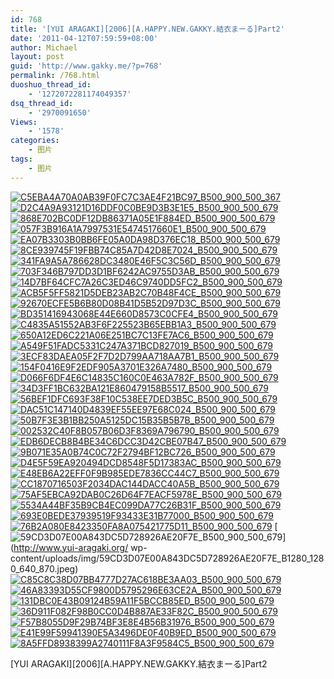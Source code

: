 ```yaml
---
id: 768
title: '[YUI ARAGAKI][2006][A.HAPPY.NEW.GAKKY.結衣まーる]Part2'
date: '2011-04-12T07:59:59+08:00'
author: Michael
layout: post
guid: 'http://www.gakky.me/?p=768'
permalink: /768.html
duoshuo_thread_id:
    - '1272072281174049357'
dsq_thread_id:
    - '2970091650'
Views:
    - '1578'
categories:
    - 图片
tags:
    - 图片
---
```


[![C5EBA4A70A0AB39F0FC7C3AE4F21BC97_B500_900_500_367](http://www.yui-aragaki.org/wp-content/uploads/img/C5EBA4A70A0AB39F0FC7C3AE4F21BC97_B500_900_500_367.jpeg)](http://www.yui-aragaki.org/wp-content/uploads/img/C5EBA4A70A0AB39F0FC7C3AE4F21BC97_B1280_1280_870_640.jpeg) [![D2C4A9A93121D16DDF0C0BE9D3B3E1E5_B500_900_500_679](http://www.yui-aragaki.org/wp-content/uploads/img/D2C4A9A93121D16DDF0C0BE9D3B3E1E5_B500_900_500_679.jpeg)](http://www.yui-aragaki.org/wp-content/uploads/img/D2C4A9A93121D16DDF0C0BE9D3B3E1E5_B1280_1280_640_870.jpeg) [![868E702BC0DF12DB86371A05E1F884ED_B500_900_500_679](http://www.yui-aragaki.org/wp-content/uploads/img/868E702BC0DF12DB86371A05E1F884ED_B500_900_500_679.jpeg)](http://www.yui-aragaki.org/wp-content/uploads/img/868E702BC0DF12DB86371A05E1F884ED_B1280_1280_640_870.jpeg) [![057F3B916A1A7997531E5474517660E1_B500_900_500_679](http://www.yui-aragaki.org/wp-content/uploads/img/057F3B916A1A7997531E5474517660E1_B500_900_500_679.jpeg)](http://www.yui-aragaki.org/wp-content/uploads/img/057F3B916A1A7997531E5474517660E1_B1280_1280_640_870.jpeg) [![EA07B3303B0BB6FE05A0DA98D376EC18_B500_900_500_679](http://www.yui-aragaki.org/wp-content/uploads/img/EA07B3303B0BB6FE05A0DA98D376EC18_B500_900_500_679.jpeg)](http://www.yui-aragaki.org/wp-content/uploads/img/EA07B3303B0BB6FE05A0DA98D376EC18_B1280_1280_640_870.jpeg) [![8CE939745F19FBB74C85A7D42D8E7024_B500_900_500_679](http://www.yui-aragaki.org/wp-content/uploads/img/8CE939745F19FBB74C85A7D42D8E7024_B500_900_500_679.jpeg)](http://www.yui-aragaki.org/wp-content/uploads/img/8CE939745F19FBB74C85A7D42D8E7024_B1280_1280_640_870.jpeg) [![341FA9A5A786628DC3480E46F5C3C56D_B500_900_500_679](http://www.yui-aragaki.org/wp-content/uploads/img/341FA9A5A786628DC3480E46F5C3C56D_B500_900_500_679.jpeg)](http://www.yui-aragaki.org/wp-content/uploads/img/341FA9A5A786628DC3480E46F5C3C56D_B1280_1280_640_870.jpeg) [![703F346B797DD3D1BF6242AC9755D3AB_B500_900_500_679](http://www.yui-aragaki.org/wp-content/uploads/img/703F346B797DD3D1BF6242AC9755D3AB_B500_900_500_679.jpeg)](http://www.yui-aragaki.org/wp-content/uploads/img/703F346B797DD3D1BF6242AC9755D3AB_B1280_1280_640_870.jpeg) [![14D7BF64CFC7A26C3ED46C9740DD5FC2_B500_900_500_679](http://www.yui-aragaki.org/wp-content/uploads/img/14D7BF64CFC7A26C3ED46C9740DD5FC2_B500_900_500_679.jpeg)](http://www.yui-aragaki.org/wp-content/uploads/img/14D7BF64CFC7A26C3ED46C9740DD5FC2_B1280_1280_640_870.jpeg) [![ACB5F5FF5821D5DEB23AB2C70B48F4CE_B500_900_500_679](http://www.yui-aragaki.org/wp-content/uploads/img/ACB5F5FF5821D5DEB23AB2C70B48F4CE_B500_900_500_679.jpeg)](http://www.yui-aragaki.org/wp-content/uploads/img/ACB5F5FF5821D5DEB23AB2C70B48F4CE_B1280_1280_640_870.jpeg) [![92670ECFE5B6B80D08B41D5B52D97D3C_B500_900_500_679](http://www.yui-aragaki.org/wp-content/uploads/img/92670ECFE5B6B80D08B41D5B52D97D3C_B500_900_500_679.jpeg)](http://www.yui-aragaki.org/wp-content/uploads/img/92670ECFE5B6B80D08B41D5B52D97D3C_B1280_1280_640_870.jpeg) [![BD351416943068E44E660D8573C0CFE4_B500_900_500_679](http://www.yui-aragaki.org/wp-content/uploads/img/BD351416943068E44E660D8573C0CFE4_B500_900_500_679.jpeg)](http://www.yui-aragaki.org/wp-content/uploads/img/BD351416943068E44E660D8573C0CFE4_B1280_1280_640_870.jpeg) [![C4835A51552AB3F6F225523B65EBB1A3_B500_900_500_679](http://www.yui-aragaki.org/wp-content/uploads/img/C4835A51552AB3F6F225523B65EBB1A3_B500_900_500_679.jpeg)](http://www.yui-aragaki.org/wp-content/uploads/img/C4835A51552AB3F6F225523B65EBB1A3_B1280_1280_640_870.jpeg) [![650A12ED6C221A06E251BC7C13FE7AC6_B500_900_500_679](http://www.yui-aragaki.org/wp-content/uploads/img/650A12ED6C221A06E251BC7C13FE7AC6_B500_900_500_679.jpeg)](http://www.yui-aragaki.org/wp-content/uploads/img/650A12ED6C221A06E251BC7C13FE7AC6_B1280_1280_640_870.jpeg) [![A549F51FADC5331C247A371BCD827019_B500_900_500_679](http://www.yui-aragaki.org/wp-content/uploads/img/A549F51FADC5331C247A371BCD827019_B500_900_500_679.jpeg)](http://www.yui-aragaki.org/wp-content/uploads/img/A549F51FADC5331C247A371BCD827019_B1280_1280_640_870.jpeg) [![3ECF83DAEA05F2F7D2D799AA718AA7B1_B500_900_500_679](http://www.yui-aragaki.org/wp-content/uploads/img/3ECF83DAEA05F2F7D2D799AA718AA7B1_B500_900_500_679.jpeg)](http://www.yui-aragaki.org/wp-content/uploads/img/3ECF83DAEA05F2F7D2D799AA718AA7B1_B1280_1280_640_870.jpeg) [![154F0416E9F2EDF905A3701E326A7480_B500_900_500_679](http://www.yui-aragaki.org/wp-content/uploads/img/154F0416E9F2EDF905A3701E326A7480_B500_900_500_679.jpeg)](http://www.yui-aragaki.org/wp-content/uploads/img/154F0416E9F2EDF905A3701E326A7480_B1280_1280_640_870.jpeg) [![D066F6DF4E6C14835C160C0E463A782F_B500_900_500_679](http://www.yui-aragaki.org/wp-content/uploads/img/D066F6DF4E6C14835C160C0E463A782F_B500_900_500_679.jpeg)](http://www.yui-aragaki.org/wp-content/uploads/img/D066F6DF4E6C14835C160C0E463A782F_B1280_1280_640_870.jpeg) [![34D3FF1BC632BA121E860479158B5517_B500_900_500_679](http://www.yui-aragaki.org/wp-content/uploads/img/34D3FF1BC632BA121E860479158B5517_B500_900_500_679.jpeg)](http://www.yui-aragaki.org/wp-content/uploads/img/34D3FF1BC632BA121E860479158B5517_B1280_1280_640_870.jpeg) [![56BEF1DFC693F38F10C538EE7DED3B5C_B500_900_500_679](http://www.yui-aragaki.org/wp-content/uploads/img/56BEF1DFC693F38F10C538EE7DED3B5C_B500_900_500_679.jpeg)](http://www.yui-aragaki.org/wp-content/uploads/img/56BEF1DFC693F38F10C538EE7DED3B5C_B1280_1280_640_870.jpeg) [![DAC51C147140D4839EF55EE97E68C024_B500_900_500_679](http://www.yui-aragaki.org/wp-content/uploads/img/DAC51C147140D4839EF55EE97E68C024_B500_900_500_679.jpeg)](http://www.yui-aragaki.org/wp-content/uploads/img/DAC51C147140D4839EF55EE97E68C024_B1280_1280_640_870.jpeg) [![50B7F3E3B1BB250A5125DC15B35B5B7B_B500_900_500_679](http://www.yui-aragaki.org/wp-content/uploads/img/50B7F3E3B1BB250A5125DC15B35B5B7B_B500_900_500_679.jpeg)](http://www.yui-aragaki.org/wp-content/uploads/img/50B7F3E3B1BB250A5125DC15B35B5B7B_B1280_1280_640_870.jpeg) [![002532C40F8B057B06D3F8369A796790_B500_900_500_679](http://www.yui-aragaki.org/wp-content/uploads/img/002532C40F8B057B06D3F8369A796790_B500_900_500_679.jpeg)](http://www.yui-aragaki.org/wp-content/uploads/img/002532C40F8B057B06D3F8369A796790_B1280_1280_640_870.jpeg) [![EDB6DECB8B4BE34C6DCC3D42CBE07B47_B500_900_500_679](http://www.yui-aragaki.org/wp-content/uploads/img/EDB6DECB8B4BE34C6DCC3D42CBE07B47_B500_900_500_679.jpeg)](http://www.yui-aragaki.org/wp-content/uploads/img/EDB6DECB8B4BE34C6DCC3D42CBE07B47_B1280_1280_640_870.jpeg) [![9B071E35A0B74C0C72F2794BF12BC726_B500_900_500_679](http://www.yui-aragaki.org/wp-content/uploads/img/9B071E35A0B74C0C72F2794BF12BC726_B500_900_500_679.jpeg)](http://www.yui-aragaki.org/wp-content/uploads/img/9B071E35A0B74C0C72F2794BF12BC726_B1280_1280_640_870.jpeg) [![D4E5F59EA920494DCD8548F5D17383AC_B500_900_500_679](http://www.yui-aragaki.org/wp-content/uploads/img/D4E5F59EA920494DCD8548F5D17383AC_B500_900_500_679.jpeg)](http://www.yui-aragaki.org/wp-content/uploads/img/D4E5F59EA920494DCD8548F5D17383AC_B1280_1280_640_870.jpeg) [![E48EB6A22EFF0F9B985EDE7836CC44C7_B500_900_500_679](http://www.yui-aragaki.org/wp-content/uploads/img/E48EB6A22EFF0F9B985EDE7836CC44C7_B500_900_500_679.jpeg)](http://www.yui-aragaki.org/wp-content/uploads/img/E48EB6A22EFF0F9B985EDE7836CC44C7_B1280_1280_640_870.jpeg) [![CC1870716503F2034DAC144DACC40A5B_B500_900_500_679](http://www.yui-aragaki.org/wp-content/uploads/img/CC1870716503F2034DAC144DACC40A5B_B500_900_500_679.jpeg)](http://www.yui-aragaki.org/wp-content/uploads/img/CC1870716503F2034DAC144DACC40A5B_B1280_1280_640_870.jpeg) [![75AF5EBCA92DAB0C26D64F7EACF5978E_B500_900_500_679](http://www.yui-aragaki.org/wp-content/uploads/img/75AF5EBCA92DAB0C26D64F7EACF5978E_B500_900_500_679.jpeg)](http://www.yui-aragaki.org/wp-content/uploads/img/75AF5EBCA92DAB0C26D64F7EACF5978E_B1280_1280_640_870.jpeg) [![5534A44BF35B9CB4EC099DA77C26B31F_B500_900_500_679](http://www.yui-aragaki.org/wp-content/uploads/img/5534A44BF35B9CB4EC099DA77C26B31F_B500_900_500_679.jpeg)](http://www.yui-aragaki.org/wp-content/uploads/img/5534A44BF35B9CB4EC099DA77C26B31F_B1280_1280_640_870.jpeg) [![693E0BEDE37939519F93433E31B77000_B500_900_500_679](http://www.yui-aragaki.org/wp-content/uploads/img/693E0BEDE37939519F93433E31B77000_B500_900_500_679.jpeg)](http://www.yui-aragaki.org/wp-content/uploads/img/693E0BEDE37939519F93433E31B77000_B1280_1280_640_870.jpeg) [![76B2A080E8423350FA8A075421775D11_B500_900_500_679](http://www.yui-aragaki.org/wp-content/uploads/img/76B2A080E8423350FA8A075421775D11_B500_900_500_679.jpeg)](http://www.yui-aragaki.org/wp-content/uploads/img/76B2A080E8423350FA8A075421775D11_B1280_1280_640_870.jpeg) [![59CD3D07E00A843DC5D728926AE20F7E_B500_900_500_679](http://www.yui-aragaki.org/wp-content/uploads/img/59CD3D07E00A843DC5D728926AE20F7E_B500_900_500_679.jpeg)](http://www.yui-aragaki.org/
wp-content/uploads/img/59CD3D07E00A843DC5D728926AE20F7E_B1280_1280_640_870.jpeg) [![C85C8C38D07BB4777D27AC618BE3AA03_B500_900_500_679](http://www.yui-aragaki.org/wp-content/uploads/img/C85C8C38D07BB4777D27AC618BE3AA03_B500_900_500_679.jpeg)](http://www.yui-aragaki.org/wp-content/uploads/img/C85C8C38D07BB4777D27AC618BE3AA03_B1280_1280_640_870.jpeg) [![46A83393D55CF9800D5795296E63CE2A_B500_900_500_679](http://www.yui-aragaki.org/wp-content/uploads/img/46A83393D55CF9800D5795296E63CE2A_B500_900_500_679.jpeg)](http://www.yui-aragaki.org/wp-content/uploads/img/46A83393D55CF9800D5795296E63CE2A_B1280_1280_640_870.jpeg) [![131DBC0E43B09124B59A11F5BCCB85ED_B500_900_500_679](http://www.yui-aragaki.org/wp-content/uploads/img/131DBC0E43B09124B59A11F5BCCB85ED_B500_900_500_679.jpeg)](http://www.yui-aragaki.org/wp-content/uploads/img/131DBC0E43B09124B59A11F5BCCB85ED_B1280_1280_640_870.jpeg) [![36D911F082F98B0CC0D4B887AE33F82C_B500_900_500_679](http://www.yui-aragaki.org/wp-content/uploads/img/36D911F082F98B0CC0D4B887AE33F82C_B500_900_500_679.jpeg)](http://www.yui-aragaki.org/wp-content/uploads/img/36D911F082F98B0CC0D4B887AE33F82C_B1280_1280_640_870.jpeg) [![F57B8055D9F29B74BF3E8E4B56B31976_B500_900_500_679](http://www.yui-aragaki.org/wp-content/uploads/img/F57B8055D9F29B74BF3E8E4B56B31976_B500_900_500_679.jpeg)](http://www.yui-aragaki.org/wp-content/uploads/img/F57B8055D9F29B74BF3E8E4B56B31976_B1280_1280_640_870.jpeg) [![E41E99F59941390E5A3496DE0F40B9ED_B500_900_500_679](http://www.yui-aragaki.org/wp-content/uploads/img/E41E99F59941390E5A3496DE0F40B9ED_B500_900_500_679.jpeg)](http://www.yui-aragaki.org/wp-content/uploads/img/E41E99F59941390E5A3496DE0F40B9ED_B1280_1280_640_870.jpeg) [![8A5FFD8938399A2740111F8A3F9584C5_B500_900_500_679](http://www.yui-aragaki.org/wp-content/uploads/img/8A5FFD8938399A2740111F8A3F9584C5_B500_900_500_679.jpeg)](http://www.yui-aragaki.org/wp-content/uploads/img/8A5FFD8938399A2740111F8A3F9584C5_B1280_1280_640_870.jpeg)

\[YUI ARAGAKI\]\[2006\]\[A.HAPPY.NEW.GAKKY.結衣まーる\]Part2 